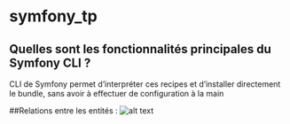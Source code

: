 # symfony_tp

## Quelles sont les fonctionnalités principales du Symfony CLI ?
CLI de Symfony permet d’interpréter ces recipes et d’installer directement le bundle, sans avoir à effectuer de configuration à la main

##Relations entre les entités : 
![alt text](https://cdn.discordapp.com/attachments/675774899226279939/815878173866721300/unknown.png)
